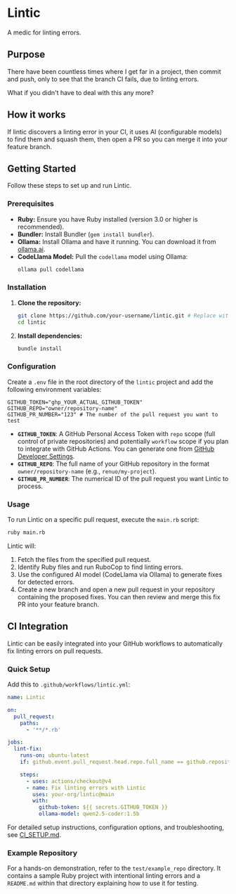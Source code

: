# Lintic

A medic for linting errors.

## Purpose

There have been countless times where I get far in a project, then commit and push, only to see that the branch CI fails, due to linting errors.

What if you didn't have to deal with this any more?

## How it works

If lintic discovers a linting error in your CI, it uses AI (configurable models) to find them and squash them, then open a PR so you can merge it into your feature branch.

## Getting Started

Follow these steps to set up and run Lintic.

### Prerequisites

*   **Ruby:** Ensure you have Ruby installed (version 3.0 or higher is recommended).
*   **Bundler:** Install Bundler (`gem install bundler`).
*   **Ollama:** Install Ollama and have it running. You can download it from [ollama.ai](https://ollama.ai/).
*   **CodeLlama Model:** Pull the `codellama` model using Ollama:
    ```bash
    ollama pull codellama
    ```

### Installation

1.  **Clone the repository:**
    ```bash
    git clone https://github.com/your-username/lintic.git # Replace with actual repo URL if different
    cd lintic
    ```
2.  **Install dependencies:**
    ```bash
    bundle install
    ```

### Configuration

Create a `.env` file in the root directory of the `lintic` project and add the following environment variables:

```dotenv
GITHUB_TOKEN="ghp_YOUR_ACTUAL_GITHUB_TOKEN"
GITHUB_REPO="owner/repository-name"
GITHUB_PR_NUMBER="123" # The number of the pull request you want to test
```

*   **`GITHUB_TOKEN`**: A GitHub Personal Access Token with `repo` scope (full control of private repositories) and potentially `workflow` scope if you plan to integrate with GitHub Actions. You can generate one from [GitHub Developer Settings](https://github.com/settings/tokens).
*   **`GITHUB_REPO`**: The full name of your GitHub repository in the format `owner/repository-name` (e.g., `renuo/my-project`).
*   **`GITHUB_PR_NUMBER`**: The numerical ID of the pull request you want Lintic to process.

### Usage

To run Lintic on a specific pull request, execute the `main.rb` script:

```bash
ruby main.rb
```

Lintic will:
1.  Fetch the files from the specified pull request.
2.  Identify Ruby files and run RuboCop to find linting errors.
3.  Use the configured AI model (CodeLlama via Ollama) to generate fixes for detected errors.
4.  Create a new branch and open a new pull request in your repository containing the proposed fixes. You can then review and merge this fix PR into your feature branch.

## CI Integration

Lintic can be easily integrated into your GitHub workflows to automatically fix linting errors on pull requests.

### Quick Setup

Add this to `.github/workflows/lintic.yml`:

```yaml
name: Lintic

on:
  pull_request:
    paths:
      - '**/*.rb'

jobs:
  lint-fix:
    runs-on: ubuntu-latest
    if: github.event.pull_request.head.repo.full_name == github.repository

    steps:
      - uses: actions/checkout@v4
      - name: Fix linting errors with Lintic
        uses: your-org/lintic@main
        with:
          github-token: ${{ secrets.GITHUB_TOKEN }}
          ollama-model: qwen2.5-coder:1.5b
```

For detailed setup instructions, configuration options, and troubleshooting, see [CI_SETUP.md](CI_SETUP.md).

### Example Repository

For a hands-on demonstration, refer to the `test/example_repo` directory. It contains a sample Ruby project with intentional linting errors and a `README.md` within that directory explaining how to use it for testing.
